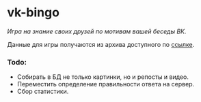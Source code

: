 # vk-bingo

*Игра на знание своих друзей по мотивам вашей беседы ВК.*

Данные для игры получаются из архива доступного по [ссылке](https://vk.com/data_protection?section=rules).

### Todo:
- Собирать в БД не только картинки, но и репосты и видео.
- Переместить определение правильности ответа на сервер.
- Сбор статистики.
